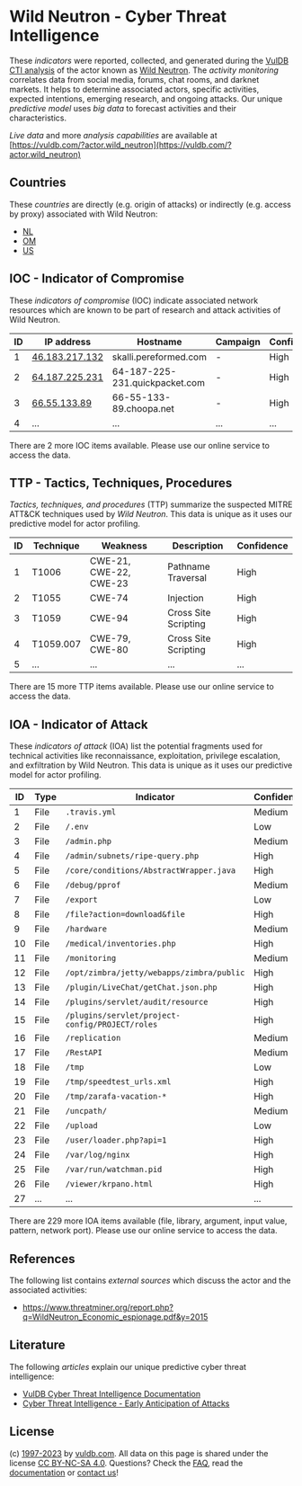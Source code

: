 # Wild Neutron - Cyber Threat Intelligence

These _indicators_ were reported, collected, and generated during the [VulDB CTI analysis](https://vuldb.com/?kb.cti) of the actor known as [Wild Neutron](https://vuldb.com/?actor.wild_neutron). The _activity monitoring_ correlates data from social media, forums, chat rooms, and darknet markets. It helps to determine associated actors, specific activities, expected intentions, emerging research, and ongoing attacks. Our unique _predictive model_ uses _big data_ to forecast activities and their characteristics.

_Live data_ and more _analysis capabilities_ are available at [https://vuldb.com/?actor.wild_neutron](https://vuldb.com/?actor.wild_neutron)

## Countries

These _countries_ are directly (e.g. origin of attacks) or indirectly (e.g. access by proxy) associated with Wild Neutron:

* [NL](https://vuldb.com/?country.nl)
* [OM](https://vuldb.com/?country.om)
* [US](https://vuldb.com/?country.us)

## IOC - Indicator of Compromise

These _indicators of compromise_ (IOC) indicate associated network resources which are known to be part of research and attack activities of Wild Neutron.

ID | IP address | Hostname | Campaign | Confidence
-- | ---------- | -------- | -------- | ----------
1 | [46.183.217.132](https://vuldb.com/?ip.46.183.217.132) | skalli.pereformed.com | - | High
2 | [64.187.225.231](https://vuldb.com/?ip.64.187.225.231) | 64-187-225-231.quickpacket.com | - | High
3 | [66.55.133.89](https://vuldb.com/?ip.66.55.133.89) | 66-55-133-89.choopa.net | - | High
4 | ... | ... | ... | ...

There are 2 more IOC items available. Please use our online service to access the data.

## TTP - Tactics, Techniques, Procedures

_Tactics, techniques, and procedures_ (TTP) summarize the suspected MITRE ATT&CK techniques used by _Wild Neutron_. This data is unique as it uses our predictive model for actor profiling.

ID | Technique | Weakness | Description | Confidence
-- | --------- | -------- | ----------- | ----------
1 | T1006 | CWE-21, CWE-22, CWE-23 | Pathname Traversal | High
2 | T1055 | CWE-74 | Injection | High
3 | T1059 | CWE-94 | Cross Site Scripting | High
4 | T1059.007 | CWE-79, CWE-80 | Cross Site Scripting | High
5 | ... | ... | ... | ...

There are 15 more TTP items available. Please use our online service to access the data.

## IOA - Indicator of Attack

These _indicators of attack_ (IOA) list the potential fragments used for technical activities like reconnaissance, exploitation, privilege escalation, and exfiltration by Wild Neutron. This data is unique as it uses our predictive model for actor profiling.

ID | Type | Indicator | Confidence
-- | ---- | --------- | ----------
1 | File | `.travis.yml` | Medium
2 | File | `/.env` | Low
3 | File | `/admin.php` | Medium
4 | File | `/admin/subnets/ripe-query.php` | High
5 | File | `/core/conditions/AbstractWrapper.java` | High
6 | File | `/debug/pprof` | Medium
7 | File | `/export` | Low
8 | File | `/file?action=download&file` | High
9 | File | `/hardware` | Medium
10 | File | `/medical/inventories.php` | High
11 | File | `/monitoring` | Medium
12 | File | `/opt/zimbra/jetty/webapps/zimbra/public` | High
13 | File | `/plugin/LiveChat/getChat.json.php` | High
14 | File | `/plugins/servlet/audit/resource` | High
15 | File | `/plugins/servlet/project-config/PROJECT/roles` | High
16 | File | `/replication` | Medium
17 | File | `/RestAPI` | Medium
18 | File | `/tmp` | Low
19 | File | `/tmp/speedtest_urls.xml` | High
20 | File | `/tmp/zarafa-vacation-*` | High
21 | File | `/uncpath/` | Medium
22 | File | `/upload` | Low
23 | File | `/user/loader.php?api=1` | High
24 | File | `/var/log/nginx` | High
25 | File | `/var/run/watchman.pid` | High
26 | File | `/viewer/krpano.html` | High
27 | ... | ... | ...

There are 229 more IOA items available (file, library, argument, input value, pattern, network port). Please use our online service to access the data.

## References

The following list contains _external sources_ which discuss the actor and the associated activities:

* https://www.threatminer.org/report.php?q=WildNeutron_Economic_espionage.pdf&y=2015

## Literature

The following _articles_ explain our unique predictive cyber threat intelligence:

* [VulDB Cyber Threat Intelligence Documentation](https://vuldb.com/?kb.cti)
* [Cyber Threat Intelligence - Early Anticipation of Attacks](https://www.scip.ch/en/?labs.20201022)

## License

(c) [1997-2023](https://vuldb.com/?kb.changelog) by [vuldb.com](https://vuldb.com/?kb.about). All data on this page is shared under the license [CC BY-NC-SA 4.0](https://creativecommons.org/licenses/by-nc-sa/4.0/). Questions? Check the [FAQ](https://vuldb.com/?kb.faq), read the [documentation](https://vuldb.com/?kb) or [contact us](https://vuldb.com/?contact)!
